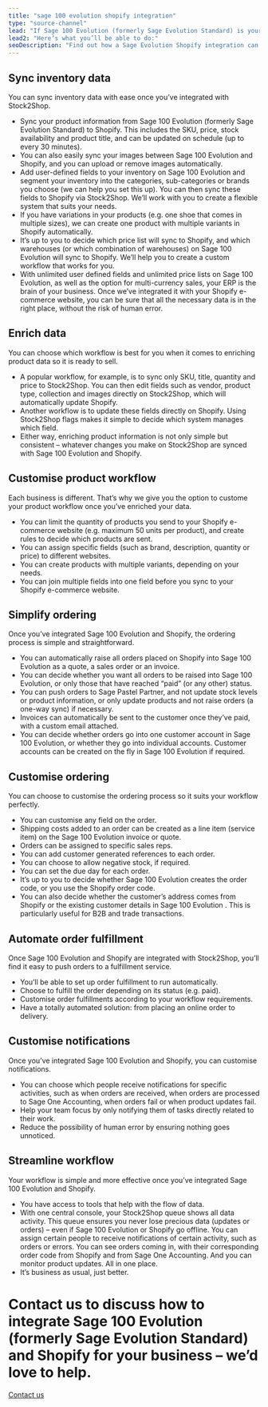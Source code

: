 ```yaml
---
title: "sage 100 evolution shopify integration"
type: "source-channel"
lead: "If Sage 100 Evolution (formerly Sage Evolution Standard) is your current ERP and you’re running your e-commerce website through Shopify, it’s essential that they can communicate with each other easily and efficiently. That’s where Stock2Shop comes in: a Sage 100 Evolution Shopify integration will make your day-to-day business more streamlined."
lead2: "Here’s what you’ll be able to do:"
seoDescription: "Find out how a Sage Evolution Shopify integration can streamline your business, simplify your workflow and give you more time. We'll tailor the perfect solution to suit your needs."
---
```


Sync inventory data
-------------------

You can sync inventory data with ease once you’ve integrated with Stock2Shop.

*   Sync your product information from Sage 100 Evolution (formerly Sage Evolution Standard) to Shopify. This includes the SKU, price, stock availability and product title, and can be updated on schedule (up to every 30 minutes).
*   You can also easily sync your images between Sage 100 Evolution and Shopify, and you can upload or remove images automatically.
*   Add user-defined fields to your inventory on Sage 100 Evolution and segment your inventory into the categories, sub-categories or brands you choose (we can help you set this up). You can then sync these fields to Shopify via Stock2Shop. We’ll work with you to create a flexible system that suits your needs.
*   If you have variations in your products (e.g. one shoe that comes in multiple sizes), we can create one product with multiple variants in Shopify automatically.
*   It’s up to you to decide which price list will sync to Shopify, and which warehouses (or which combination of warehouses) on Sage 100 Evolution will sync to Shopify. We’ll help you to create a custom workflow that works for you.
*   With unlimited user defined fields and unlimited price lists on Sage 100 Evolution, as well as the option for multi-currency sales, your ERP is the brain of your business. Once we’ve integrated it with your Shopify e-commerce website, you can be sure that all the necessary data is in the right place, without the risk of human error.

Enrich data
-----------

You can choose which workflow is best for you when it comes to enriching product data so it is ready to sell.

*   A popular workflow, for example, is to sync only SKU, title, quantity and price to Stock2Shop. You can then edit fields such as vendor, product type, collection and images directly on Stock2Shop, which will automatically update Shopify.
*   Another workflow is to update these fields directly on Shopify. Using Stock2Shop flags makes it simple to decide which system manages which field.
*   Either way, enriching product information is not only simple but consistent – whatever changes you make on Stock2Shop are synced with Sage 100 Evolution and Shopify.

Customise product workflow
--------------------------

Each business is different. That’s why we give you the option to custome your product workflow once you’ve enriched your data.

*   You can limit the quantity of products you send to your Shopify e-commerce website (e.g. maximum 50 units per product), and create rules to decide which products are sent.
*   You can assign specific fields (such as brand, description, quantity or price) to different websites.
*   You can create products with multiple variants, depending on your needs.
*   You can join multiple fields into one field before you sync to your Shopify e-commerce website.

Simplify ordering
-----------------

Once you’ve integrated Sage 100 Evolution and Shopify, the ordering process is simple and straightforward.

*   You can automatically raise all orders placed on Shopify into Sage 100 Evolution as a quote, a sales order or an invoice.
*   You can decide whether you want all orders to be raised into Sage 100 Evolution, or only those that have reached “paid” (or any other) status.
*   You can push orders to Sage Pastel Partner, and not update stock levels or product information, or only update products and not raise orders (a one-way sync) if necessary.
*   Invoices can automatically be sent to the customer once they’ve paid, with a custom email attached.
*   You can decide whether orders go into one customer account in Sage 100 Evolution, or whether they go into individual accounts. Customer accounts can be created on the fly in Sage 100 Evolution if required.

Customise ordering
------------------

You can choose to customise the ordering process so it suits your workflow perfectly.

*   You can customise any field on the order.
*   Shipping costs added to an order can be created as a line item (service item) on the Sage 100 Evolution invoice or quote.
*   Orders can be assigned to specific sales reps.
*   You can add customer generated references to each order.
*   You can choose to allow negative stock, if required.
*   You can set the due day for each order.
*   It’s up to you to decide whether Sage 100 Evolution creates the order code, or you use the Shopify order code.
*   You can also decide whether the customer’s address comes from Shopify or the existing customer details in Sage 100 Evolution . This is particularly useful for B2B and trade transactions.

Automate order fulfillment
--------------------------

Once Sage 100 Evolution and Shopify are integrated with Stock2Shop, you’ll find it easy to push orders to a fulfillment service.

*   You’ll be able to set up order fulfillment to run automatically.
*   Choose to fulfill the order depending on its status (e.g. paid).
*   Customise order fulfillments according to your workflow requirements.
*   Have a totally automated solution: from placing an online order to delivery.

Customise notifications
-----------------------

Once you’ve integrated Sage 100 Evolution and Shopify, you can customise notifications.

*   You can choose which people receive notifications for specific activities, such as when orders are received, when orders are processed to Sage One Accounting, when orders fail or when product updates fail.
*   Help your team focus by only notifying them of tasks directly related to their work.
*   Reduce the possibility of human error by ensuring nothing goes unnoticed.

Streamline workflow
-------------------

Your workflow is simple and more effective once you’ve integrated Sage 100 Evolution and Shopify.

*   You have access to tools that help with the flow of data.
*   With one central console, your Stock2Shop queue shows all data activity. This queue ensures you never lose precious data (updates or orders) – even if Sage 100 Evolution or Shopify go offline. You can assign certain people to receive notifications of certain activity, such as orders or errors. You can see orders coming in, with their corresponding order code from Shopify and from Sage One Accounting. And you can monitor product updates. All in one place.
*   It’s business as usual, just better.

Contact us to discuss how to integrate Sage 100 Evolution (formerly Sage Evolution Standard) and Shopify for your business – we’d love to help.
===============================================================================================================================================

[Contact us](/contact-us "Contact Stock2Shop")
